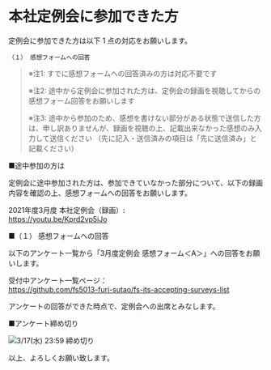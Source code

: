 # 本社定例会に参加できた方

定例会に参加できた方は以下 1 点の対応をお願いします。

``` console
（１） 感想フォームへの回答
```

> ※注1: すでに感想フォームへの回答済みの方は対応不要です
> 
> ※注2: 途中から定例会に参加された方は、定例会の録画を視聴してからの感想フォーム回答をお願いします
> 
> ※注3: 途中から参加のため、感想を書けない部分がある状態で送信した方は、申し訳ありませんが、録画を視聴の上、記載出来なかった感想のみ入力して送信ください
> （先に記入・送信済みの項目は「先に送信済み」と記載ください）

■途中参加の方は

定例会に途中参加された方は、参加できていなかった部分について、以下の録画内容を確認の上、感想フォームへの回答をお願いします。

2021年度3月度 本社定例会（録画）:  
https://youtu.be/Kprd2vp5iJo

■（１） 感想フォームへの回答

以下のアンケート一覧から「3月度定例会 感想フォーム＜A＞」への回答をお願いします。

受付中アンケート一覧ページ：  
https://github.com/fs5013-furi-sutao/fs-its-accepting-surveys-list

アンケートの回答ができた時点で、定例会への出席とみなします。

■アンケート締め切り

![3/17(水) 23:59 締め切り](./https://raw.githubusercontent.com/fs5013-furi-sutao/fs-its-accepting-surveys-list/dd470b498df9df418306d7e14e43229592075cc0/closing-monthly-meeting-2021-03-impressions.svg)

以上、よろしくお願い致します。
